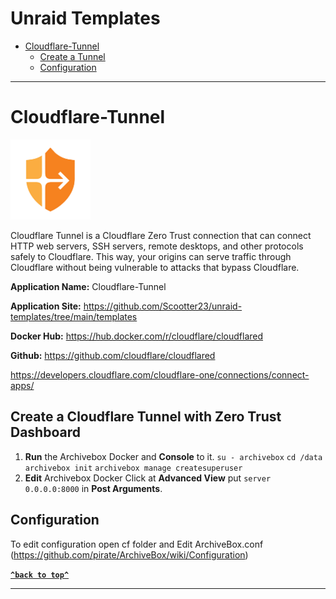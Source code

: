 # Unraid Templates
- [Cloudflare-Tunnel](#cloudflare-tunnel)
  * [Create a Tunnel](#Create-a-Cloudflare-Tunnel-with-Zero-Trust-Dashboard)
  * [Configuration](#configuration)
----
# Cloudflare-Tunnel
![Cloudflare-Tunnel](https://raw.githubusercontent.com/Scootter23/unraid-templates/main/templates/img/cloudflare-zero-trust.png)

Cloudflare Tunnel is a Cloudflare Zero Trust connection that can connect HTTP web servers, SSH servers, remote desktops, and other protocols safely to Cloudflare. This way, your origins can serve traffic through Cloudflare without being vulnerable to attacks that bypass Cloudflare.

**Application Name:** Cloudflare-Tunnel

**Application Site:** https://github.com/Scootter23/unraid-templates/tree/main/templates

**Docker Hub:** https://hub.docker.com/r/cloudflare/cloudflared

**Github:** https://github.com/cloudflare/cloudflared

https://developers.cloudflare.com/cloudflare-one/connections/connect-apps/

## Create a Cloudflare Tunnel with Zero Trust Dashboard
1. **Run** the Archivebox Docker and **Console** to it.
```su - archivebox```
```cd /data```
```archivebox init```
```archivebox manage createsuperuser```
2. **Edit** Archivebox Docker Click at **Advanced View** put ```server 0.0.0.0:8000``` in **Post Arguments**.
## Configuration
To edit configuration open cf folder and Edit ArchiveBox.conf (https://github.com/pirate/ArchiveBox/wiki/Configuration)

**[`^back to top^`](#unraid-templates)**

----
